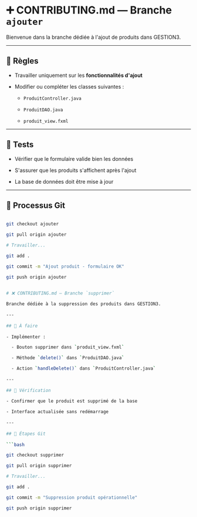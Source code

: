 # ➕ CONTRIBUTING.md — Branche `ajouter`
 
Bienvenue dans la branche dédiée à l'ajout de produits dans GESTION3.
 
---
 
## 📌 Règles
 
- Travailler uniquement sur les **fonctionnalités d'ajout**

- Modifier ou compléter les classes suivantes :

  - `ProduitController.java`

  - `ProduitDAO.java`

  - `produit_view.fxml`
 
---
 
## 🧪 Tests
 
- Vérifier que le formulaire valide bien les données

- S'assurer que les produits s'affichent après l'ajout

- La base de données doit être mise à jour
 
---
 
## 🔄 Processus Git
 
```bash

git checkout ajouter

git pull origin ajouter

# Travailler...

git add .

git commit -m "Ajout produit - formulaire OK"

git push origin ajouter

 
# ❌ CONTRIBUTING.md — Branche `supprimer`
 
Branche dédiée à la suppression des produits dans GESTION3.
 
---
 
## 📌 À faire
 
- Implémenter :

  - Bouton supprimer dans `produit_view.fxml`

  - Méthode `delete()` dans `ProduitDAO.java`

  - Action `handleDelete()` dans `ProduitController.java`
 
---
 
## 🧪 Vérification
 
- Confirmer que le produit est supprimé de la base

- Interface actualisée sans redémarrage
 
---
 
## 🔄 Étapes Git
 
```bash

git checkout supprimer

git pull origin supprimer

# Travailler...

git add .

git commit -m "Suppression produit opérationnelle"

git push origin supprimer

 
